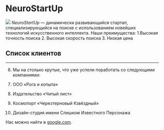 # NeuroStartUp
![](https://netology-code.github.io/git-homeworks/introduction/assets/logo.png)
*NeuroStartUp* — динамически развивающийся стартап, специализирующийся на поиске с использованием новейших технологий искусственного интеллекта.
Наши преимущества:
1.Высокая точность поиска
2. Высокая скорость поиска
3. Низкая цена
   
 ## Список клиентов

---

6. Мы на столько крутые, что уже успели поработать со следующими компаниями:

7. ООО «Рога и копыта»
8. Издательство «Читый лист»
9.  Космопорт «Черезтерновый Кзвёздный»
10. Дизайн-студия имени Слишком Известного Персонажа
   
Нас можно найти в [google.com](https://www.google.com).